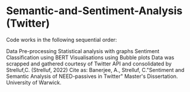 # Semantic-and-Sentiment-Analysis (Twitter)

Code works in the following sequential order:

Data Pre-processing
Statistical analysis with graphs
Sentiment Classification using BERT
Visualisations using Bubble plots
Data was scrapped and gathered courtesy of Twitter API and consolidated by Strelluf,C. (Strelluf, 2022)
Cite as: Banerjee, A., Strelluf, C."Sentiment and Semantic Analysis of NEED-passives in Twitter" Master's Dissertation. University of Warwick.
